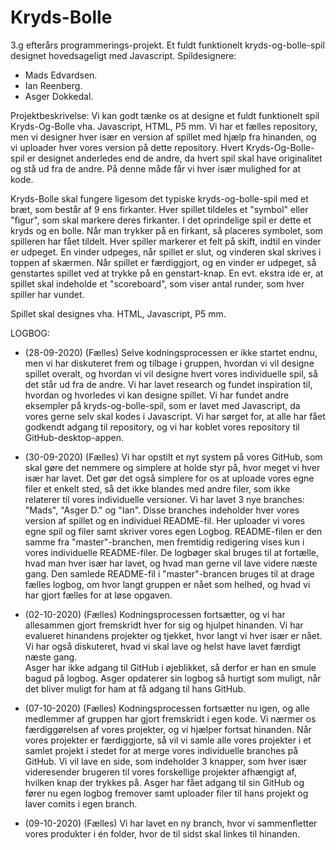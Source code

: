 # Kryds-Bolle
3.g efterårs programmerings-projekt. Et fuldt funktionelt kryds-og-bolle-spil designet hovedsageligt med Javascript. 
Spildesignere: 
 - Mads Edvardsen.
 - Ian Reenberg.
 - Asger Dokkedal.
 
Projektbeskrivelse: 
Vi kan godt tænke os at designe et fuldt funktionelt spil Kryds-Og-Bolle vha. Javascript, HTML, P5 mm. 
Vi har et fælles repository, men vi designer hver især en version af spillet med hjælp fra hinanden, og vi uploader hver vores version på dette repository. 
Hvert Kryds-Og-Bolle-spil er designet anderledes end de andre, da hvert spil skal have originalitet og stå ud fra de andre. På denne måde får vi hver især mulighed for at kode. 

Kryds-Bolle skal fungere ligesom det typiske kryds-og-bolle-spil med et bræt, som består af 9 ens firkanter. Hver spillet tildeles et "symbol" eller "figur", som skal markere deres firkanter. I det oprindelige spil er dette et kryds og en bolle. 
Når man trykker på en firkant, så placeres symbolet, som spilleren har fået tildelt. Hver spiller markerer et felt på skift, indtil en vinder er udpeget. En vinder udpeges, når spillet er slut, og vinderen skal skrives i toppen af skærmen. Når spillet er færdiggjort, og en vinder er udpeget, så genstartes spillet ved at trykke på en genstart-knap. 
En evt. ekstra ide er, at spillet skal indeholde et "scoreboard", som viser antal runder, som hver spiller har vundet. 

Spillet skal designes vha. HTML, Javascript, P5 mm. 



LOGBOG: 

 - (28-09-2020) (Fælles)
Selve kodningsprocessen er ikke startet endnu, men vi har diskuteret frem og tilbage i gruppen, hvordan vi vil designe spillet overalt, og hvordan vi vil designe hvert vores individuelle spil, så det står ud fra de andre. Vi har lavet research og fundet inspiration til, hvordan og hvorledes vi kan designe spillet. Vi har fundet andre eksempler på kryds-og-bolle-spil, som er lavet med Javascript, da vores gerne selv skal kodes i Javascript. 
Vi har sørget for, at alle har fået godkendt adgang til repository, og vi har koblet vores repository til GitHub-desktop-appen. 

 - (30-09-2020) (Fælles)
 Vi har opstilt et nyt system på vores GitHub, som skal gøre det nemmere og simplere at holde styr på, hvor meget vi hver især har lavet. Det gør det også simplere for os at uploade vores egne filer et enkelt sted, så det ikke blandes med andre filer, som ikke relaterer til vores individuelle versioner. Vi har lavet 3 nye branches: "Mads", "Asger D." og "Ian". Disse branches indeholder hver vores version af spillet og en individuel README-fil. Her uploader vi vores egne spil og filer samt skriver vores egen Logbog. README-filen er den samme fra "master"-branchen, men fremtidig redigering vises kun i vores individuelle README-filer. De logbøger skal bruges til at fortælle, hvad man hver især har lavet, og hvad man gerne vil lave videre næste gang. Den samlede README-fil i "master"-brancen bruges til at drage fælles logbog, om hvor langt gruppen er nået som helhed, og hvad vi har gjort fælles for at løse opgaven. 
 
  - (02-10-2020) (Fælles)
  Kodningsprocessen fortsætter, og vi har allesammen gjort fremskridt hver for sig og hjulpet hinanden. Vi har evalueret hinandens projekter og tjekket, hvor langt vi hver især er nået. Vi har også diskuteret, hvad vi skal lave og helst have lavet færdigt næste gang.  
Asger har ikke adgang til GitHub i øjeblikket, så derfor er han en smule bagud på logbog. Asger opdaterer sin logbog så hurtigt som muligt, når det bliver muligt for ham at få adgang til hans GitHub. 

 - (07-10-2020) (Fælles)
Kodningsprocessen fortsætter nu igen, og alle medlemmer af gruppen har gjort fremskridt i egen kode. Vi nærmer os færdiggørelsen af vores projekter, og vi hjælper fortsat hinanden. Når vores projekter er færdiggjorte, så vil vi samle alle vores projekter i et samlet projekt i stedet for at merge vores individuelle branches på GitHub. Vi vil lave en side, som indeholder 3 knapper, som hver især videresender brugeren til vores forskellige projekter afhængigt af, hvilken knap der trykkes på. Asger har fået adgang til sin GitHub og fører nu egen logbog fremover samt uploader filer til hans projekt og laver comits i egen branch.

-  (09-10-2020) (Fælles)
Vi har lavet en ny branch, hvor vi sammenfletter vores produkter i én folder, hvor de til sidst skal linkes til hinanden.

